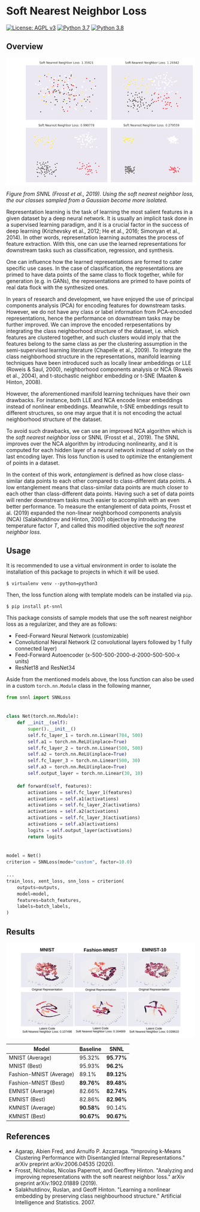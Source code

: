 # Soft Nearest Neighbor Loss

[![License: AGPL v3](https://img.shields.io/badge/License-AGPL%20v3-blue.svg)](https://www.gnu.org/licenses/agpl-3.0)
[![Python 3.7](https://img.shields.io/badge/python-3.7-blue.svg)](https://www.python.org/downloads/release/python-377/)
[![Python 3.8](https://img.shields.io/badge/python-3.8-blue.svg)](https://www.python.org/downloads/release/python-382/)

## Overview

![](assets/snnl.png)

_Figure from SNNL (Frosst et al., 2019). Using the soft nearest
neighbor loss, the our classes sampled from a Gaussian become more isolated._

Representation learning is the task of learning the most salient features in a
given dataset by a deep neural network. It is usually an implicit task done
in a supervised learning paradigm, and it is a crucial factor in the success of
deep learning (Krizhevsky et al., 2012; He et al., 2016; Simonyan et al., 2014).
In other words, representation learning automates the process of feature
extraction. With this, one can use the learned representations for downstream
tasks such as classification, regression, and synthesis.

One can influence how the learned representations are formed to cater specific
use cases. In the case of classification, the representations are primed to
have data points of the same class to flock together, while for generation
(e.g. in GANs), the representations are primed to have points of real data
flock with the synthesized ones.

In years of research and development, we have enjoyed the use of principal
components analysis (PCA) for encoding features for downstream tasks. However,
we do not have any class or label information from PCA-encoded representations,
hence the performance on downstream tasks may be further improved. We can
improve the encoded rerpesentations by integrating the class neighborhood
structure of the dataset, i.e. which features are clustered together, and such
clusters would imply that the features belong to the same class as per the
clustering assumption in the semi-supervised learning literature (Chapelle et
al., 2009). To integrate the class neighborhood structure in the
representations, manifold learning techniques have been introduced such as
locally linear ambeddings or LLE (Roweis & Saul, 2000), neighborhood components
analysis or NCA (Roweis et al., 2004), and t-stochastic neighbor embedding or
t-SNE (Maaten & Hinton, 2008).

However, the aforementioned manifold learning techniques have their own
drawbacks. For instance, both LLE and NCA encode linear embeddings instead of
nonlinear embeddings. Meanwhile, t-SNE embeddings result to different
structures, so one may argue that it is not encoding the actual neighborhood
structure of the dataset.

To avoid such drawbacks, we can use an improved NCA algorithm which is the
_soft nearest neighbor loss_ or SNNL (Frosst et al., 2019). The SNNL improves
over the NCA algorithm by introducing nonlinearity, and it is computed for each
hidden layer of a neural network instead of solely on the last encoding layer.
This loss function is used to optimize the entanglement of points in a dataset.

In the context of this work, _entanglement_ is defined as how close
class-similar data points to each other compared to class-different data points.
A low entanglement means that class-similar data points are much closer to each
other than class-different data points. Having such a set of data points will
render downstream tasks much easier to accomplish with an even better performance.
To measure the entanglement of data points, Frosst et al. (2019) expanded the
non-linear neighborhood components analysis (NCA) (Salakhutdinov and Hinton, 2007)
objective by introducing the temperature factor _T_, and called this modified
objective the _soft nearest neighbor loss_.

## Usage

It is recommended to use a virtual environment in order to isolate the
installation of this package to projects in which it will be used.

```shell script
$ virtualenv venv --python=python3
```

Then, the loss function along with template models can be installed via `pip`.

```shell script
$ pip install pt-snnl
```

This package consists of sample models that use the soft nearest neighbor loss
as a regularizer, and they are as follows:

- Feed-Forward Neural Network (customizable)
- Convolutional Neural Network (2 convolutional layers followed by 1 fully connected layer)
- Feed-Forward Autoencoder (x-500-500-2000-d-2000-500-500-x units)
- ResNet18 and ResNet34

Aside from the mentioned models above, the loss function can also be used in a
custom `torch.nn.Module` class in the following manner,

```python
from snnl import SNNLoss


class Net(torch.nn.Module):
    def __init__(self):
        super().__init__()
        self.fc_layer_1 = torch.nn.Linear(784, 500)
        self.a1 = torch.nn.ReLU(inplace=True)
        self.fc_layer_2 = torch.nn.Linear(500, 500)
        self.a2 = torch.nn.ReLU(inplace=True)
        self.fc_layer_3 = torch.nn.Linear(500, 30)
        self.a3 = torch.nn.ReLU(inplace=True)
        self.output_layer = torch.nn.Linear(30, 10)

    def forward(self, features):
        activations = self.fc_layer_1(features)
        activations = self.a1(activations)
        activations = self.fc_layer_2(activations)
        activations = self.a2(activations)
        activations = self.fc_layer_3(activations)
        activations = self.a3(activations)
        logits = self.output_layer(activations)
        return logits


model = Net()
criterion = SNNLoss(mode="custom", factor=10.0)

...
train_loss, xent_loss, snn_loss = criterion(
    outputs=outputs,
    model=model,
    features=batch_features,
    labels=batch_labels,
)
```

## Results

![](assets/embedding.png)

| Model                   | Baseline   | SNNL       |
| ----------------------- | ---------- | ---------- |
| MNIST (Average)         | 95.32%     | **95.77%** |
| MNIST (Best)            | 95.93%     | **96.2%**  |
| Fashion-MNIST (Average) | 89.1%      | **89.12%** |
| Fashion-MNIST (Best)    | **89.76%** | **89.48%** |
| EMNIST (Average)        | 82.66%     | **82.74%** |
| EMNIST (Best)           | 82.86%     | **82.96%** |
| KMNIST (Average)        | **90.58%** | 90.14%     |
| KMNIST (Best)           | **90.67%** | **90.67%** |

## References

- Agarap, Abien Fred, and Arnulfo P. Azcarraga. "Improving k-Means Clustering
  Performance with Disentangled Internal Representations." arXiv preprint
  arXiv:2006.04535 (2020).
- Frosst, Nicholas, Nicolas Papernot, and Geoffrey Hinton. "Analyzing and improving representations with the soft nearest neighbor loss." arXiv preprint arXiv:1902.01889 (2019).
- Salakhutdinov, Ruslan, and Geoff Hinton. "Learning a nonlinear embedding by
  preserving class neighbourhood structure." Artificial Intelligence and
  Statistics. 2007.
